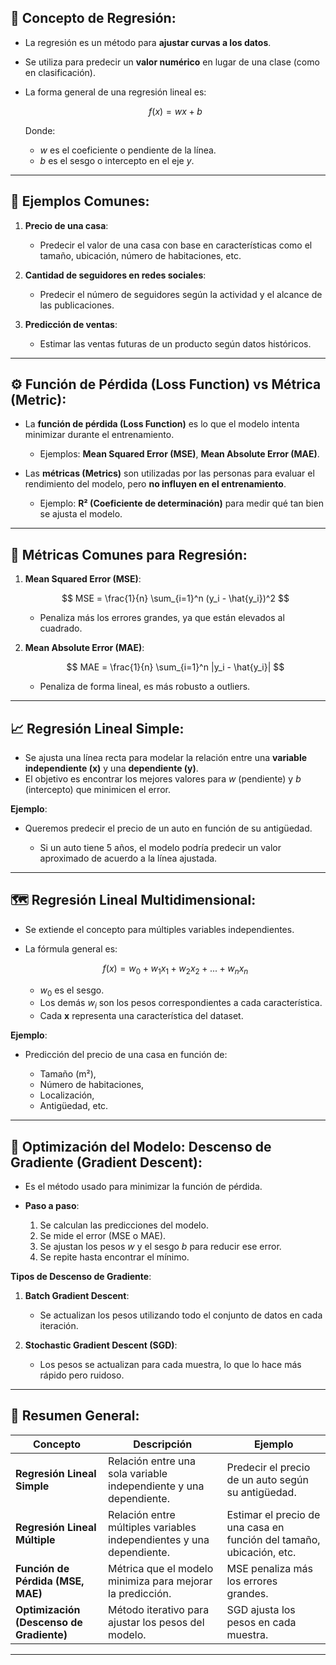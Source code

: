 ## 📌 **Concepto de Regresión**:

-   La regresión es un método para **ajustar curvas a los datos**.
-   Se utiliza para predecir un **valor numérico** en lugar de una clase (como en clasificación).
-   La forma general de una regresión lineal es:

    $$
    f(x) = wx + b
    $$

    Donde:

    -   $w$ es el coeficiente o pendiente de la línea.
    -   $b$ es el sesgo o intercepto en el eje $y$.

---

## 🏡 **Ejemplos Comunes**:

1. **Precio de una casa**:

    - Predecir el valor de una casa con base en características como el tamaño, ubicación, número de habitaciones, etc.

2. **Cantidad de seguidores en redes sociales**:

    - Predecir el número de seguidores según la actividad y el alcance de las publicaciones.

3. **Predicción de ventas**:

    - Estimar las ventas futuras de un producto según datos históricos.

---

## ⚙️ **Función de Pérdida (Loss Function) vs Métrica (Metric)**:

-   La **función de pérdida (Loss Function)** es lo que el modelo intenta minimizar durante el entrenamiento.

    -   Ejemplos: **Mean Squared Error (MSE)**, **Mean Absolute Error (MAE)**.

-   Las **métricas (Metrics)** son utilizadas por las personas para evaluar el rendimiento del modelo, pero **no influyen en el entrenamiento**.

    -   Ejemplo: **R² (Coeficiente de determinación)** para medir qué tan bien se ajusta el modelo.

---

## 🔎 **Métricas Comunes para Regresión**:

1. **Mean Squared Error (MSE)**:

    $$
    MSE = \frac{1}{n} \sum_{i=1}^n (y_i - \hat{y_i})^2
    $$

    - Penaliza más los errores grandes, ya que están elevados al cuadrado.

2. **Mean Absolute Error (MAE)**:

    $$
    MAE = \frac{1}{n} \sum_{i=1}^n |y_i - \hat{y_i}|
    $$

    - Penaliza de forma lineal, es más robusto a outliers.

---

## 📈 **Regresión Lineal Simple**:

-   Se ajusta una línea recta para modelar la relación entre una **variable independiente (x)** y una **dependiente (y)**.
-   El objetivo es encontrar los mejores valores para $w$ (pendiente) y $b$ (intercepto) que minimicen el error.

**Ejemplo**:

-   Queremos predecir el precio de un auto en función de su antigüedad.

    -   Si un auto tiene 5 años, el modelo podría predecir un valor aproximado de acuerdo a la línea ajustada.

---

## 🗺️ **Regresión Lineal Multidimensional**:

-   Se extiende el concepto para múltiples variables independientes.
-   La fórmula general es:

    $$
    f(x) = w_0 + w_1x_1 + w_2x_2 + ... + w_nx_n
    $$

    -   $w_0$ es el sesgo.
    -   Los demás $w_i$ son los pesos correspondientes a cada característica.
    -   Cada **x** representa una característica del dataset.

**Ejemplo**:

-   Predicción del precio de una casa en función de:

    -   Tamaño (m²),
    -   Número de habitaciones,
    -   Localización,
    -   Antigüedad, etc.

---

## 🧮 **Optimización del Modelo: Descenso de Gradiente (Gradient Descent)**:

-   Es el método usado para minimizar la función de pérdida.
-   **Paso a paso**:

    1. Se calculan las predicciones del modelo.
    2. Se mide el error (MSE o MAE).
    3. Se ajustan los pesos $w$ y el sesgo $b$ para reducir ese error.
    4. Se repite hasta encontrar el mínimo.

**Tipos de Descenso de Gradiente**:

1. **Batch Gradient Descent**:

    - Se actualizan los pesos utilizando todo el conjunto de datos en cada iteración.

2. **Stochastic Gradient Descent (SGD)**:

    - Los pesos se actualizan para cada muestra, lo que lo hace más rápido pero ruidoso.

---

## 📝 **Resumen General**:

| **Concepto**                             | **Descripción**                                                      | **Ejemplo**                                                          |
| ---------------------------------------- | -------------------------------------------------------------------- | -------------------------------------------------------------------- |
| **Regresión Lineal Simple**              | Relación entre una sola variable independiente y una dependiente.    | Predecir el precio de un auto según su antigüedad.                   |
| **Regresión Lineal Múltiple**            | Relación entre múltiples variables independientes y una dependiente. | Estimar el precio de una casa en función del tamaño, ubicación, etc. |
| **Función de Pérdida (MSE, MAE)**        | Métrica que el modelo minimiza para mejorar la predicción.           | MSE penaliza más los errores grandes.                                |
| **Optimización (Descenso de Gradiente)** | Método iterativo para ajustar los pesos del modelo.                  | SGD ajusta los pesos en cada muestra.                                |

---
